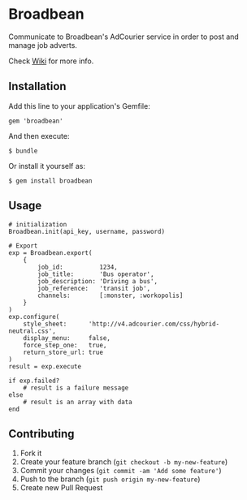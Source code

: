 # Broadbean
Communicate to Broadbean's AdCourier service in order to post and manage job adverts.

Check [Wiki](https://github.com/rvracaric/broadbean/wiki/Broadbean-gem) for more info.

## Installation

Add this line to your application's Gemfile:

    gem 'broadbean'

And then execute:

    $ bundle

Or install it yourself as:

    $ gem install broadbean

## Usage

    # initialization
    Broadbean.init(api_key, username, password)

    # Export
    exp = Broadbean.export(
        {
            job_id:          1234,
            job_title:       'Bus operator',
            job_description: 'Driving a bus',
            job_reference:   'transit job',
            channels:        [:monster, :workopolis]
        }
    )
    exp.configure(
        style_sheet:      'http://v4.adcourier.com/css/hybrid-neutral.css',
        display_menu:     false,
        force_step_one:   true,
        return_store_url: true
    )
    result = exp.execute

    if exp.failed?
        # result is a failure message
    else
        # result is an array with data
    end


## Contributing

1. Fork it
2. Create your feature branch (`git checkout -b my-new-feature`)
3. Commit your changes (`git commit -am 'Add some feature'`)
4. Push to the branch (`git push origin my-new-feature`)
5. Create new Pull Request
